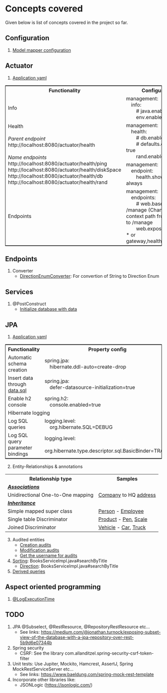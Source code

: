 # Concepts covered
Given below is list of concepts covered in the project so far.

## Configuration
1. [Model mapper configuration](src/main/java/venkat/springboot/simple/jpademo/config/AppConfig.java)

## Actuator
1. [Application yaml](src/main/resources/application.yaml)

<table style="border: 1px solid black;">
    <tr>
        <th>Functionality</th>
        <th>Configuration</th>
    </tr>
    <tr>
        <td>Info</td>
        <td>management:<br />&emsp;info:<br />&emsp;&emsp;# java.enabled: true<br />&emsp;&emsp;env.enabled: true</td>
    </tr>
    <tr>
        <td rowspan="2">
            Health <br />
            <br />
            <i>Parent endpoint</i> <br />
            http://localhost:8080/actuator/health <br />
            <br />
            <i>Name endpoints</i> <br />
            http://localhost:8080/actuator/health/ping <br />
            http://localhost:8080/actuator/health/diskSpace <br />
            http://localhost:8080/actuator/health/db <br />
            http://localhost:8080/actuator/health/rand
        </td>
        <td>management:<br />&emsp;health:<br />&emsp;&emsp;# db.enabled: true<br />&emsp;&emsp;# defaults.enabled: true<br />&emsp;&emsp;rand.enabled: true</td>
    </tr>
    <tr>
        <td>management:<br />&emsp;endpoint:<br />&emsp;&emsp;health.show-details: always</td>
    </tr>
    <tr>
        <td>Endpoints</td>
        <td>management:<br />&emsp;endpoints:<br />&emsp;&emsp;# web.base-path: /manage (Changes the context path from /actuator to /manage<br />&emsp;&emsp;web.exposure.include: * or gateway,health,info,metrics</td>
    </tr>
</table>

## Endpoints
1. Converter
    * [DirectionEnumConverter](src/main/java/venkat/springboot/simple/jpademo/common/endpoints/converters/DirectionEnumConverter.java): For convertion of String to Direction Enum

## Services
1. @PostConstruct
     * [Initialize database with data](src/main/java/venkat/springboot/simple/jpademo/common/services/LoadDatabase.java)

## JPA
1. [Application yaml](src/main/resources/application.yaml)

<table style="border: 1px solid black;">
    <tr>
        <th>Functionality</th>
        <th>Property config</th>
    </tr>
    <tr>
        <td>Automatic schema creation</td>
        <td>spring.jpa:<br />&emsp;hibernate.ddl-auto=create-drop</td>
    </tr>
    <tr>
        <td>Insert data through <a href="src/main/resources/data.sql">data.sql</a></td>
        <td>spring.jpa:<br />&emsp;defer-datasource-initialization=true</td>
    </tr>
    <tr>
        <td>Enable h2 console</td>
        <td>spring.h2:<br />&emsp;console.enabled=true</td>
    </tr>
    <tr>
        <td colspan="2">Hibernate logging</td>
    </tr>
    <tr>
        <td>Log SQL queries</td>
        <td>logging.level:<br />&emsp;org.hibernate.SQL=DEBUG</td>
    </tr>
    <tr>
        <td>Log SQL query parameter bindings</td>
        <td>logging.level:<br />&emsp;org.hibernate.type.descriptor.sql.BasicBinder=TRACE</td>
    </tr>
</table>

2. Entity-Relationships &amp; annotations
<table>
    <tr>
        <th>Relationship type</th>
        <th>Samples</th>
    </tr>
    <tr>
        <td colspan="2">
            <b><i><u>Associations</u></i></b>
        </td>
    </tr>
    <tr>
        <td>Unidirectional One-to-One mapping</td>
        <td><a href="src/main/java/venkat/springboot/simple/jpademo/aller/associations/entity/Company.java">Company</a> to HQ <a href="src/main/java/venkat/springboot/simple/jpademo/aller/associations/entity/Address.java">address</a></td>
    </tr>
    <tr>
        <td colspan="2">
            <b><i><u>Inheritance</u></i></b>
        </td>
    </tr>
    <tr>
        <td>Simple mapped super class</td>
        <td><a href="src/main/java/venkat/springboot/simple/jpademo/aller/inheritance/entity/Person.java">Person</a> - <a href="src/main/java/venkat/springboot/simple/jpademo/aller/inheritance/entity/Employee.java">Employee</a></td>
    </tr>
    <tr>
        <td>Single table Discriminator</td>
        <td><a href="src/main/java/venkat/springboot/simple/jpademo/aller/inheritance/entity/Product.java">Product</a> - <a href="src/main/java/venkat/springboot/simple/jpademo/aller/inheritance/entity/Pen.java">Pen</a>, <a href="src/main/java/venkat/springboot/simple/jpademo/aller/inheritance/entity/Scale.java">Scale</a></td>
    </tr>
    <tr>
        <td>Joined Discriminator</td>
        <td><a href="src/main/java/venkat/springboot/simple/jpademo/aller/inheritance/entity/Vehicle.java">Vehicle</a> - <a href="src/main/java/venkat/springboot/simple/jpademo/aller/inheritance/entity/Car.java">Car</a>, <a href="src/main/java/venkat/springboot/simple/jpademo/aller/inheritance/entity/Truck.java">Truck</a></td>
    </tr>
</table>

3. Audited entities
     * [Creation audits](src/main/java/venkat/springboot/simple/jpademo/common/entity/base/AuditedEntity.java)
     * [Modification audits](src/main/java/venkat/springboot/simple/jpademo/common/entity/base/AuditedModifiableEntity.java)
     * [Get the username for audits](src/main/java/venkat/springboot/simple/jpademo/common/entity/audit/AppAuditorAwareImpl.java)
4. [Sorting](src/main/java/venkat/springboot/simple/jpademo/book/services/BooksServiceImpl.java#searchByTitle): BooksServiceImpl.java#searchByTitle
     * [Direction](src/main/java/venkat/springboot/simple/jpademo/book/services/BooksServiceImpl.java#searchByTitle): BooksServiceImpl.java#searchByTitle
5. [Derived queries](src/main/java/venkat/springboot/simple/jpademo/book/repos/BooksRepository.java)

## Aspect oriented programming
1. [@LogExecutionTime](../common/src/main/java/venkat/common/logging/aop/LogExecutionTime.java)

## TODO
1. JPA @Subselect, @RestResource, @RepositoryRestResource etc…
     * See links: https://medium.com/@jonathan.turnock/exposing-subset-view-of-the-database-with-a-jpa-repository-over-rest-5b9d6e07344b
2. Spring security
     * CSRF: See the library com.allanditzel.spring-security-csrf-token-filter
3. Unit tests: Use Jupiter, Mockito, Hamcrest, AssertJ, Spring MockRestServiceServer etc...
     * See links: https://www.baeldung.com/spring-mock-rest-template
4. Incorporate other libraries like:
     * JSONLogic (https://jsonlogic.com/)

